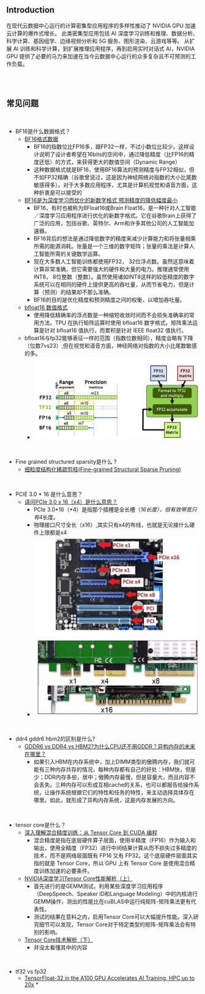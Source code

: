 ## Introduction

在现代云数据中心运行的计算密集型应用程序的多样性推动了 NVIDIA GPU 加速云计算的爆炸式增长。 此类密集型应用包括 AI 深度学习训练和推理、数据分析、科学计算、基因组学、边缘视频分析和 5G 服务、图形渲染、云游戏等等。 从扩展 AI 训练和科学计算，到扩展推理应用程序，再到启用实时对话式 AI，NVIDIA GPU 提供了必要的马力来加速在当今云数据中心运行的众多复杂且不可预测的工作负载。

<br><br>
## 常见问题

<br>

* BF16是什么数据格式？
  * [BF16格式数据](https://blog.csdn.net/sunmingyang1987/article/details/115362809)
    * BF16的指数位比FP16多，跟FP32一样，不过小数位比较少。这样设计说明了设计者希望在16bits的空间中，通过降低精度（比FP16的精度还低）的方式，来获得更大的数值空间（Dynamic Range）
    * 这种数据格式就是BF16，使用BF16算法的预测精度与FP32相似，但不如FP32精确（谷歌曾说过，这是因为神经网络对指数的大小比尾数敏感得多）。对于大多数应用程序，尤其是计算机视觉和语音方面，这种折衷是可以接受的
  * [BF16是为深度学习而优化的新数字格式 预测精度的降低幅度最小](https://blog.csdn.net/yaoyutian/article/details/114458750)
    * BF16，有时也被称为BFloat16或Brain Float16，是一种针对人工智能／深度学习应用程序进行优化的新数字格式。它在谷歌Brain上获得了广泛的应用，包括谷歌、英特尔、Arm和许多其他公司的人工智能加速器。
    * BF16背后的想法是通过降低数字的精度来减少计算能力和将张量相乘所需的能源消耗。张量是一个三维的数字矩阵；张量的乘法是计算人工智能所需的关键数学运算。
    * 现在大多数人工智能训练都使用FP32， 32位浮点数。虽然这意味着计算非常准确，但它需要强大的硬件和大量的电力。推理通常使用INT8， 8位整数（整数）。虽然使用诸如INT8这样的较低精度的数字系统可以在相同的硬件上提供更高的吞吐量，从而节省电力，但是计算（预测）的结果却不那么准确。
    * BF16的目的是优化精度和预测精度之间的权衡，以增加吞吐量。
  * [bfloat16 数值格式](https://cloud.google.com/tpu/docs/bfloat16?hl=zh-cn)
    * 使用降低精确率的浮点数是一种缩短收敛时间而不会损失准确率的常用方法。TPU 在执行矩阵运算时使用 bfloat16 数字格式。矩阵乘法运算是针对 bfloat16 值执行，而累积是针对 IEEE float32 值执行。
  * bfloat16与fp32能够表征一样的范围（指数位数相同），精度会略有下降（位数7vs23）,但在视觉和语音方面，神经网络对指数的大小比尾数敏感的多。
    * ![](./images/bf16_arch.JPG)

<br>

* Fine grained structured sparsity是什么 ?
  * [细粒度结构化稀疏剪枝(Fine-grained Structural Sparse Pruning)](https://zhuanlan.zhihu.com/p/381279197)


<br>

* PCIE 3.0 * 16 是什么意思？
  * [请问PCIe 3.0 x 16（x4）是什么意思？](https://www.zhihu.com/question/391716892)
    * PCIe 3.0*16（*4）是指那个插槽是全长槽（*16长度），但有效带宽只有*4长度。
    * 物理接口尺寸全长（x16）,其实只有x4的布线，也就是无论接什么硬件上限都是x4
    * ![](./images/pcie-3x16.JPG)
  
<br>

* ddr4 gddr6 hbm2的区别是什么?
  * [GDDR6 vs DDR4 vs HBM2?为什么CPU还不用GDDR？异构内存的未来在哪里？](https://zhuanlan.zhihu.com/p/83935084)
    * 如果引入HBM在内存系统中，加上DIMM类型的傲腾内存，我们就可能有三种内存共存的情况，每种内存都有自己的好处：HBM快，但是少；DDR内存多些，居中；傲腾内存最慢，但是容量大，而且内容不会丢失。三种内存可以形成互相cache的关系，也可以都报告给操作系统，让操作系统根据它们的特性和任务的特性，来主动选择具体存在哪里。如此，就形成了异构内存系统，这是内存发展的方向。


<br>

* tensor core是什么？
  * [深入理解混合精度训练：从 Tensor Core 到 CUDA 编程](https://aijishu.com/a/1060000000286803)
    * 混合精度是指在底层硬件算子层面，使用半精度（FP16）作为输入和输出，使用全精度（FP32）进行中间结果计算从而不损失过多精度的技术，而不是网络层面既有 FP16 又有 FP32。这个底层硬件层面其实指的就是 Tensor Core，所以 GPU 上有 Tensor Core 是使用混合精度训练加速的必要条件。
  * [NVIDIA深度学习Tensor Core性能解析（上）](https://wujianming110117.blog.csdn.net/article/details/106442850?spm=1001.2101.3001.6650.1&utm_medium=distribute.pc_relevant.none-task-blog-2%7Edefault%7ECTRLIST%7ERate-1-106442850-blog-106442372.pc_relevant_3mothn_strategy_recovery&depth_1-utm_source=distribute.pc_relevant.none-task-blog-2%7Edefault%7ECTRLIST%7ERate-1-106442850-blog-106442372.pc_relevant_3mothn_strategy_recovery&utm_relevant_index=2)
    * 首先进行的是GEMM测试，利用某些深度学习应用程序（DeepSpeech、Speaker ID和Language Modeling）中的内核进行GEMM操作，测出的性能比在cuBLAS中运行纯矩阵-矩阵乘法更有代表性。
    * 测试的结果在意料之内，启用Tensor Core可以大幅提升性能。深入研究细节可以发现，Tensor Core对于特定类型的矩阵-矩阵乘法会有特别的影响。
  * [Tensor Core技术解析（下）](https://blog.csdn.net/wujianing_110117/article/details/106442372)
    * 并没太看懂其中的内容


<br>

* tf32 vs fp32
  * [TensorFloat-32 in the A100 GPU Accelerates AI Training, HPC up to 20x](https://blogs.nvidia.com/blog/2020/05/14/tensorfloat-32-precision-format/)
    * 